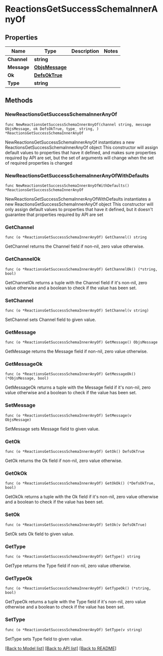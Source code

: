 # ReactionsGetSuccessSchemaInnerAnyOf

## Properties

Name | Type | Description | Notes
------------ | ------------- | ------------- | -------------
**Channel** | **string** |  | 
**Message** | [**ObjsMessage**](ObjsMessage.md) |  | 
**Ok** | [**DefsOkTrue**](DefsOkTrue.md) |  | 
**Type** | **string** |  | 

## Methods

### NewReactionsGetSuccessSchemaInnerAnyOf

`func NewReactionsGetSuccessSchemaInnerAnyOf(channel string, message ObjsMessage, ok DefsOkTrue, type_ string, ) *ReactionsGetSuccessSchemaInnerAnyOf`

NewReactionsGetSuccessSchemaInnerAnyOf instantiates a new ReactionsGetSuccessSchemaInnerAnyOf object
This constructor will assign default values to properties that have it defined,
and makes sure properties required by API are set, but the set of arguments
will change when the set of required properties is changed

### NewReactionsGetSuccessSchemaInnerAnyOfWithDefaults

`func NewReactionsGetSuccessSchemaInnerAnyOfWithDefaults() *ReactionsGetSuccessSchemaInnerAnyOf`

NewReactionsGetSuccessSchemaInnerAnyOfWithDefaults instantiates a new ReactionsGetSuccessSchemaInnerAnyOf object
This constructor will only assign default values to properties that have it defined,
but it doesn't guarantee that properties required by API are set

### GetChannel

`func (o *ReactionsGetSuccessSchemaInnerAnyOf) GetChannel() string`

GetChannel returns the Channel field if non-nil, zero value otherwise.

### GetChannelOk

`func (o *ReactionsGetSuccessSchemaInnerAnyOf) GetChannelOk() (*string, bool)`

GetChannelOk returns a tuple with the Channel field if it's non-nil, zero value otherwise
and a boolean to check if the value has been set.

### SetChannel

`func (o *ReactionsGetSuccessSchemaInnerAnyOf) SetChannel(v string)`

SetChannel sets Channel field to given value.


### GetMessage

`func (o *ReactionsGetSuccessSchemaInnerAnyOf) GetMessage() ObjsMessage`

GetMessage returns the Message field if non-nil, zero value otherwise.

### GetMessageOk

`func (o *ReactionsGetSuccessSchemaInnerAnyOf) GetMessageOk() (*ObjsMessage, bool)`

GetMessageOk returns a tuple with the Message field if it's non-nil, zero value otherwise
and a boolean to check if the value has been set.

### SetMessage

`func (o *ReactionsGetSuccessSchemaInnerAnyOf) SetMessage(v ObjsMessage)`

SetMessage sets Message field to given value.


### GetOk

`func (o *ReactionsGetSuccessSchemaInnerAnyOf) GetOk() DefsOkTrue`

GetOk returns the Ok field if non-nil, zero value otherwise.

### GetOkOk

`func (o *ReactionsGetSuccessSchemaInnerAnyOf) GetOkOk() (*DefsOkTrue, bool)`

GetOkOk returns a tuple with the Ok field if it's non-nil, zero value otherwise
and a boolean to check if the value has been set.

### SetOk

`func (o *ReactionsGetSuccessSchemaInnerAnyOf) SetOk(v DefsOkTrue)`

SetOk sets Ok field to given value.


### GetType

`func (o *ReactionsGetSuccessSchemaInnerAnyOf) GetType() string`

GetType returns the Type field if non-nil, zero value otherwise.

### GetTypeOk

`func (o *ReactionsGetSuccessSchemaInnerAnyOf) GetTypeOk() (*string, bool)`

GetTypeOk returns a tuple with the Type field if it's non-nil, zero value otherwise
and a boolean to check if the value has been set.

### SetType

`func (o *ReactionsGetSuccessSchemaInnerAnyOf) SetType(v string)`

SetType sets Type field to given value.



[[Back to Model list]](../README.md#documentation-for-models) [[Back to API list]](../README.md#documentation-for-api-endpoints) [[Back to README]](../README.md)


